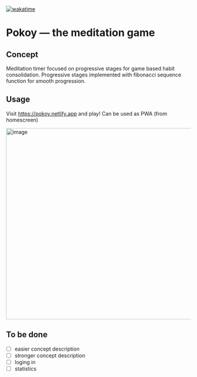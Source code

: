 [![wakatime](https://wakatime.com/badge/github/m0rtyn/pokoy.svg)](https://wakatime.com/badge/github/m0rtyn/pokoy)

# Pokoy — the meditation game

## Concept

Meditation timer focused on progressive stages for game based habit consolidation. Progressive stages implemented with fibonacci sequence function for smooth progression.

## Usage

Visit https://pokoy.netlify.app and play! Can be used as PWA (from homescreen)

<img width="521" alt="image" src="https://user-images.githubusercontent.com/20739202/120170972-cd4c0800-c201-11eb-9e86-edfe913c7191.png">

## To be done

- [ ] easier concept description
- [ ] stronger concept description
- [ ] loging in
- [ ] statistics
